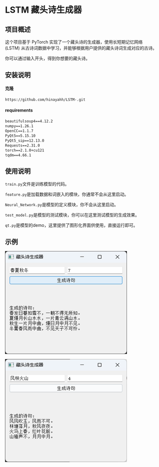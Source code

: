 # LSTM 藏头诗生成器

## 项目概述

这个项目基于 PyTorch 实现了一个藏头诗的生成器，使用长短期记忆网络 (LSTM) 从古诗词数据中学习，并能够根据用户提供的藏头诗词生成对应的古诗。

你可以通过输入开头，得到你想要的藏头诗。

## 安装说明

#### 克隆

```
https://github.com/hinayahh/LSTM-.git
```

#### requirements

```
beautifulsoup4==4.12.2
numpy==1.26.1
OpenCC==1.1.7
PyQt5==5.15.10
PyQt5_sip==12.13.0
Requests==2.31.0
torch==2.1.0+cu121
tqdm==4.66.1
```

## 使用说明

`train.py`文件是训练模型的代码。

`feature.py`是加载数据和词嵌入的模块，你通常不会从这里启动。

`Neural_Network.py`是模型的定义模块，你不会从这里启动。

`test_model.py`是模型的测试模块，你可以在这里测试模型的生成效果。

`qt.py`是模型的demo，这里提供了图形化界面供使用，直接运行即可。

## 示例

![LSTM-/example1.png at main · hinayahh/LSTM- (github.com)](https://github.com/hinayahh/LSTM-/blob/main/example1.png)

![LSTM-/example1.png at main · hinayahh/LSTM- (github.com)](https://github.com/hinayahh/LSTM-/blob/main/example2.png)